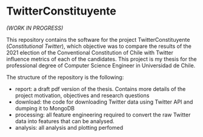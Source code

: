 # TwitterConstituyente

*(WORK IN PROGRESS)*


This repository contains the software for the project TwitterConstituyente (*Constitutional Twitter*), which objective was to compare the results of the 2021 election of the Conventional Constitution of Chile with Twitter influence metrics of each of the candidates. This project is my thesis for the professional degree of Computer Science Engineer in Universidad de Chile.

The structure of the repository is the following:
- report: a draft pdf version of the thesis. Contains more details of the project motivation, objectives and research questions
- download: the code for downloading Twitter data using Twitter API and dumping it to MongoDB
- processing: all feature engineering required to convert the raw Twitter data into features that can be analysed.
- analysis: all analysis and plotting perfomed
